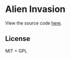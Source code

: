 # Alien Invasion

View the source code [here](https://github.com/cykod/AlienInvasion).

## License
MIT + GPL